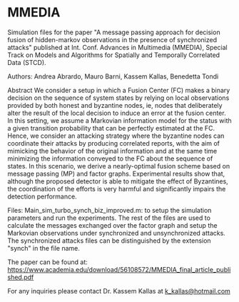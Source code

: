# MMEDIA
Simulation files for the paper "A message passing approach for decision fusion of hidden-markov observations in the presence of synchronized attacks" published at Int. Conf. Advances in Multimedia (MMEDIA), Special Track on Models and Algorithms for Spatially and Temporally Correlated Data (STCD).

Authors: Andrea Abrardo, Mauro Barni, Kassem Kallas, Benedetta Tondi

Abstract
We consider a setup in which a Fusion Center (FC) makes a binary decision on the sequence of system states by relying on local observations provided by both honest and byzantine nodes, ie, nodes that deliberately alter the result of the local decision to induce an error at the fusion center. In this setting, we assume a Markovian information model for the status with a given transition probability that can be perfectly estimated at the FC. Hence, we consider an attacking strategy where the byzantine nodes can coordinate their attacks by producing correlated reports, with the aim of mimicking the behavior of the original information and at the same time minimizing the information conveyed to the FC about the sequence of states. In this scenario, we derive a nearly-optimal fusion scheme based on message passing (MP) and factor graphs. Experimental results show that, although the proposed detector is able to mitigate the effect of Byzantines, the coordination of the efforts is very harmful and significantly impairs the detection performance.

Files:
Main_sim_turbo_synch_biz_improved.m: to setup the simulation parameters and run the experiments.
The rest of the files are used to calculate the messages exchanged over the factor graph and setup the Markovian observations under synchronized and unsynchronized attacks.
The synchronized attacks files can be distinguished by the extension "synch" in the file name.

The paper can be found at: https://www.academia.edu/download/56108572/MMEDIA_final_article_published.pdf

For any inquiries please contact Dr. Kassem Kallas at k_kallas@hotmail.com
